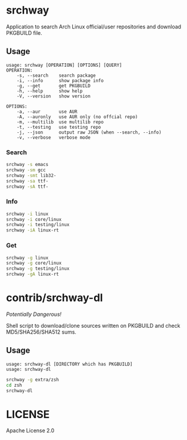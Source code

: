 # srchway

Application to search Arch Linux official/user repositories and download PKGBUILD file.

## Usage

```
usage: srchway [OPERATION] [OPTIONS] [QUERY]
OPERATION:
    -s, --search    search package
    -i, --info      show package info
    -g, --get       get PKGBUILD
    -h, --help      show help
    -V, --version   show version

OPTIONS:
    -a, --aur       use AUR
    -A, --auronly   use AUR only (no offcial repo)
	-m, --multilib  use multilib repo
	-t, --testing   use testing repo
    -j, --json      output raw JSON (when --search, --info)
    -v, --verbose   verbose mode
```

### Search

```bash
srchway -s emacs
srchway -sm gcc
srchway -smt lib32-
srchway -sa ttf-
srchway -sA ttf-
```

### Info

```bash
srchway -i linux
srchway -i core/linux
srchway -i testing/linux
srchway -iA linux-rt
```

### Get

```bash
srchway -g linux
srchway -g core/linux
srchway -g testing/linux
srchway -gA linux-rt
```

# contrib/srchway-dl

*Potentially Dangerous!*

Shell script to download/clone sources written on PKGBUILD and check MD5/SHA256/SHA512 sums.

## Usage

```
usage: srchway-dl [DIRECTORY which has PKGBUILD]
usage: srchway-dl
```

```bash
srchway -g extra/zsh
cd zsh
srchway-dl
```
# LICENSE

Apache License 2.0
